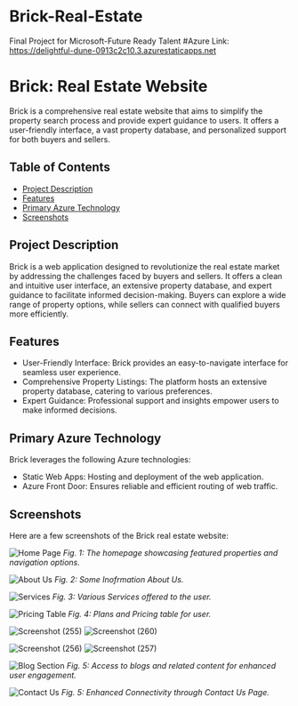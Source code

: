 # Brick-Real-Estate
Final Project for Microsoft-Future Ready Talent
#Azure Link: https://delightful-dune-0913c2c10.3.azurestaticapps.net
# Brick: Real Estate Website

Brick is a comprehensive real estate website that aims to simplify the property search process and provide expert guidance to users. It offers a user-friendly interface, a vast property database, and personalized support for both buyers and sellers.

## Table of Contents

- [Project Description](#project-description)
- [Features](#features)
- [Primary Azure Technology](#primary-azure-technology)
- [Screenshots](#screenshots)

## Project Description

Brick is a web application designed to revolutionize the real estate market by addressing the challenges faced by buyers and sellers. It offers a clean and intuitive user interface, an extensive property database, and expert guidance to facilitate informed decision-making. Buyers can explore a wide range of property options, while sellers can connect with qualified buyers more efficiently.

## Features

- User-Friendly Interface: Brick provides an easy-to-navigate interface for seamless user experience.
- Comprehensive Property Listings: The platform hosts an extensive property database, catering to various preferences.
- Expert Guidance: Professional support and insights empower users to make informed decisions.

## Primary Azure Technology

Brick leverages the following Azure technologies:

- Static Web Apps: Hosting and deployment of the web application.
- Azure Front Door: Ensures reliable and efficient routing of web traffic.

## Screenshots

Here are a few screenshots of the Brick real estate website:

![Home Page](https://github.com/Pratiks-Patil/Brick-Real-Estate/assets/80518259/c66f23fe-1c0e-42ee-a1b9-719e516483d2)
*Fig. 1: The homepage showcasing featured properties and navigation options.*

![About Us](https://github.com/Pratiks-Patil/Brick-Real-Estate/assets/80518259/b752f5ac-4674-4335-b6ab-59c51ad2f6b1)
*Fig. 2: Some Inofrmation About Us.*

![Services](https://github.com/Pratiks-Patil/Brick-Real-Estate/assets/80518259/877e947a-ff49-4233-96b3-62a525082064)
*Fig. 3: Various Services offered to the user.*

![Pricing Table](https://github.com/Pratiks-Patil/Brick-Real-Estate/assets/80518259/7f04c1f3-0ef2-4a2b-8b46-4d9b78f2d994)
*Fig. 4: Plans and Pricing table for user.*

![Screenshot (255)]()
![Screenshot (260)]()

![Screenshot (256)]()
![Screenshot (257)]()


![Blog Section](https://drive.google.com/file/d/1V83ednGMpgcP8PSRKE5ecVG2pKvYoPk1/view?usp=drive_link)
*Fig. 5: Access to blogs and related content for enhanced user engagement.*

![Contact Us](https://drive.google.com/file/d/1DBCd3l4V3D0P2A2Gyvue0EUGRJke_Pj0/view?usp=drive_link)
*Fig. 5: Enhanced Connectivity through Contact Us Page.*
